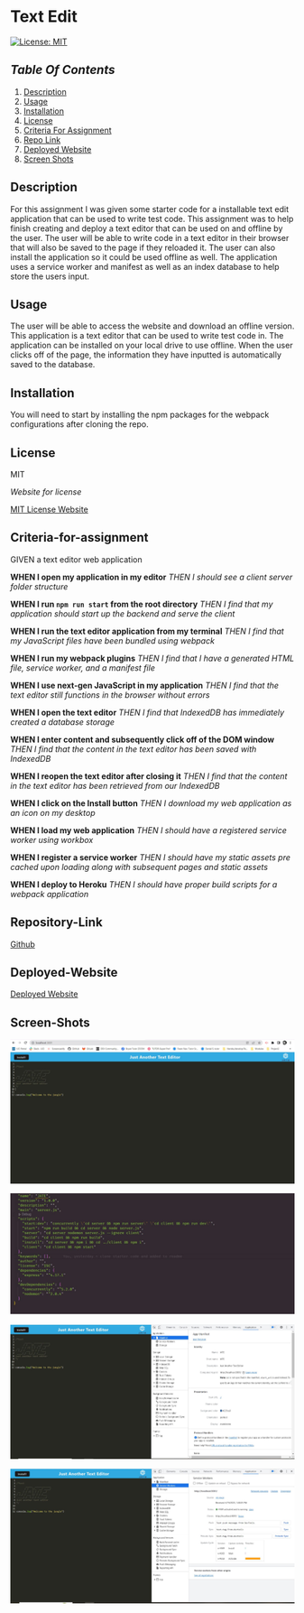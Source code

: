 # Text Edit

[![License: MIT](https://img.shields.io/badge/License-MIT-yellow.svg)](https://opensource.org/licenses/MIT)

## _Table Of Contents_

1. [Description](#description)
2. [Usage](#usage)
3. [Installation](#installation)
4. [License](#license)
5. [Criteria For Assignment](#criteria-for-assignment)
6. [Repo Link](#repository-link)
7. [Deployed Website](#deployed-website)
8. [Screen Shots](#screen-shots)

## Description

For this assignment I was given some starter code for a installable text edit application that can be used to write test code. This assignment was to help finish creating and deploy a text editor that can be used on and offline by the user. The user will be able to write code in a text editor in their browser that will also be saved to the page if they reloaded it. The user can also install the application so it could be used offline as well. The application uses a service worker and manifest as well as an index database to help store the users input.

## Usage

The user will be able to access the website and download an offline version. This application is a text editor that can be used to write test code in. The application can be installed on your local drive to use offline. When the user clicks off of the page, the information they have inputted is automatically saved to the database.

## Installation

You will need to start by installing the npm packages for the webpack configurations after cloning the repo.

## License

MIT

_Website for license_

[MIT License Website](https://mit-license.org/)

## Criteria-for-assignment

GIVEN a text editor web application

<!-- good -->
**WHEN I open my application in my editor**
*THEN I should see a client server folder structure*

<!-- good -->
**WHEN I run `npm run start` from the root directory**
*THEN I find that my application should start up the backend and serve the client* 

<!-- good -->
**WHEN I run the text editor application from my terminal**
*THEN I find that my JavaScript files have been bundled using webpack*

<!-- good -->
**WHEN I run my webpack plugins**
*THEN I find that I have a generated HTML file, service worker, and a manifest file*

<!-- good -->
**WHEN I use next-gen JavaScript in my application**
*THEN I find that the text editor still functions in the browser without errors*

<!--good-->
**WHEN I open the text editor**
*THEN I find that IndexedDB has immediately created a database storage*

<!-- need?  -->
**WHEN I enter content and subsequently click off of the DOM window**
*THEN I find that the content in the text editor has been saved with IndexedDB*

<!-- good -->
**WHEN I reopen the text editor after closing it**
*THEN I find that the content in the text editor has been retrieved from our IndexedDB*

<!-- need ? install button works but need local open  -->
**WHEN I click on the Install button**
*THEN I download my web application as an icon on my desktop*

<!-- need? good-->
**WHEN I load my web application**
*THEN I should have a registered service worker using workbox*

<!-- need? -->
**WHEN I register a service worker**
*THEN I should have my static assets pre cached upon loading along with subsequent pages and static assets*

<!-- need -->
**WHEN I deploy to Heroku**
*THEN I should have proper build scripts for a webpack application*

## Repository-Link

[Github](https://github.com/PintoDrop/textedit)

## Deployed-Website

[Deployed Website]()

## Screen-Shots

![Home Page Screenshot](./client/src/images/homePage.JPG)

![Scripts Packages](./client/src/images/scriptsPackage.JPG)

![Manifest Application Screenshot](./client/src/images/manifestApp.JPG)

![Service Worker App Screenshot](./client/src/images/serviceWorkApp.JPG)



<!-- 
need to add to src/js/database & install
might need work on the service worker code (src-sw.js)
 -->